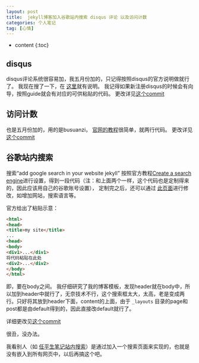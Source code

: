 ```yaml
---
layout: post
title:  jekyll博客加入谷歌站内搜索 disqus 评论 以及访问计数
categories: 个人笔记
tag: [心情]
---
```


* content
{:toc}

## disqus
disqus评论系统很容易加，我五月份加的，只记得按照disqus的官方说明做就行了。
我现在搜了一下，在 [这里](https://disqus.com/admin/install/platforms/jekyll/)就有说明。 我记得如果新注册disqus的时候会有向导，按照guide就会有对应的可供粘贴的代码。
更改详见[这个commit](https://github.com/marquistj13/MyBlog/commit/efcb98a44de42a20c4436b8ce2a9de628eac6193)

## 访问计数
也是五月份加的，用的是busuanzi， [官网的教程](http://busuanzi.ibruce.info/)很简单，就两行代码。
更改详见[这个commit](https://github.com/marquistj13/MyBlog/commit/5c80d9a6b9d1ae2f18a85d352bd633b2aaaaeb49)

## 谷歌站内搜索
搜索“add google search in your website jekyll”
按照官方教程[Create a search engine](https://support.google.com/customsearch/answer/2630963)进行设置，得到一段代码（注：和上面两个一样，这个代码也是定制得来的，因此应该用自己的谷歌账号设置）， 定制完之后，还可以通过 [此页面](https://cse.google.com/cse/all)进行修改，如增加网站，搜索语言等。

官方给出了粘贴示意：
```html
<html>
<head>
<title>my site</title>
...
<head>
<body>
<div1>...</div1>
将代码粘贴在此处
<div2>...</div2>
</body>
</html>
```
即，要在body之间。
我仔细研究了我的博客模板，发现header就在body中，所以加到header中就行了，无奈技术不行，这个搜索框太大，太高，老是变成两行。只好将其放到header下面，content的上面，由于 `_layouts` 目录的page和post都是由default得到的，因此直接改default就行了。

详细更改见[这个commit](https://github.com/marquistj13/MyBlog/commit/223c7fc6dfff2aabff21bef3fa2b4eede8cf3a26)

很丑，没办法。

我看别人（如 [任平生笔记站内搜索](http://note.rpsh.net/search/)）是通过加入一个搜索页面来实现的，也就是没有嵌入到所有网页中，以后再搞这个吧。

